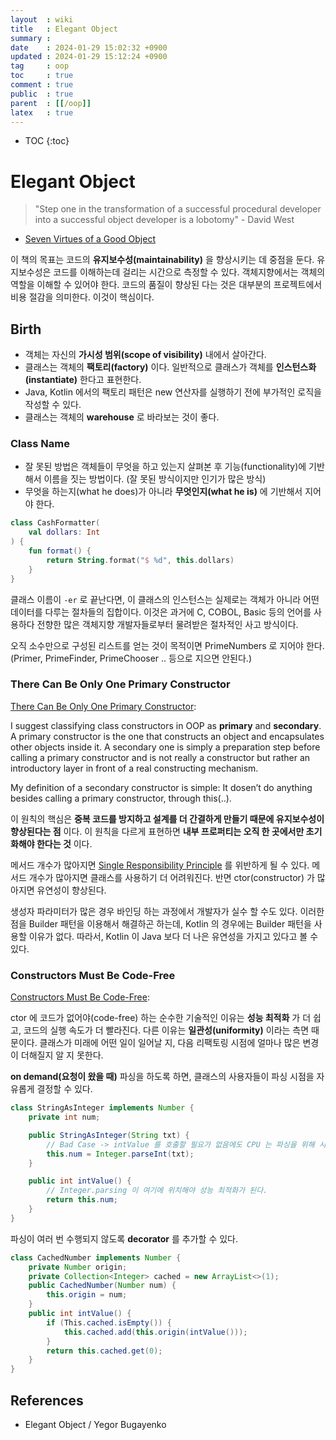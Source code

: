 ```yaml
---
layout  : wiki
title   : Elegant Object
summary : 
date    : 2024-01-29 15:02:32 +0900
updated : 2024-01-29 15:12:24 +0900
tag     : oop
toc     : true
comment : true
public  : true
parent  : [[/oop]]
latex   : true
---
```

* TOC
{:toc}

# Elegant Object

> "Step one in the transformation of a successful procedural developer into a successful object developer is a lobotomy" - David West

- [Seven Virtues of a Good Object](https://www.yegor256.com/2014/11/20/seven-virtues-of-good-object.html)

이 책의 목표는 코드의 __유지보수성(maintainability)__ 을 향상시키는 데 중점을 둔다. 유지보수성은 코드를 이해하는데 걸리는 시간으로 측정할 수 있다.
객체지향에서는 객체의 역할을 이해할 수 있어야 한다. 코드의 품질이 향상된 다는 것은 대부분의 프로젝트에서 비용 절감을 의미한다. 이것이 핵심이다.

## Birth

- 객체는 자신의 __가시성 범위(scope of visibility)__ 내에서 살아간다.
- 클래스는 객체의 __팩토리(factory)__ 이다. 일반적으로 클래스가 객체를 __인스턴스화(instantiate)__ 한다고 표현한다.
- Java, Kotlin 에서의 팩토리 패턴은 new 연산자를 실행하기 전에 부가적인 로직을 작성할 수 있다.
- 클래스는 객체의 __warehouse__ 로 바라보는 것이 좋다.

### Class Name

- 잘 못된 방법은 객체들이 무엇을 하고 있는지 살펴본 후 기능(functionality)에 기반해서 이름을 짓는 방법이다. (잘 못된 방식이지만 인기가 많은 방식)
- 무엇을 하는지(what he does)가 아니라 __무엇인지(what he is)__ 에 기반해서 지어야 한다.

```kotlin
class CashFormatter(
    val dollars: Int
) {
    fun format() {
        return String.format("$ %d", this.dollars)
    }
}
```

클래스 이름이 `-er` 로 끝난다면, 이 클래스의 인스턴스는 실제로는 객체가 아니라 어떤 데이터를 다루는 절차들의 집합이다.
이것은 과거에 C, COBOL, Basic 등의 언어를 사용하다 전향한 많은 객체지향 개발자들로부터 물려받은 절차적인 사고 방식이다.

오직 소수만으로 구성된 리스트를 얻는 것이 목적이면 PrimeNumbers 로 지어야 한다. (Primer, PrimeFinder, PrimeChooser .. 등으로 지으면 안된다.)

### There Can Be Only One Primary Constructor

[There Can Be Only One Primary Constructor](https://www.yegor256.com/2015/05/28/one-primary-constructor.html):

I suggest classifying class constructors in OOP as __primary__ and __secondary__. A primary constructor is the one that constructs an object and encapsulates other objects inside it. A secondary one is simply a preparation step before calling a primary constructor and is not really a constructor but rather an introductory layer in front of a real constructing mechanism.

My definition of a secondary constructor is simple: It dosen’t do anything besides calling a primary constructor, through this(..).

이 원칙의 핵심은 __중복 코드를 방지하고 설계를 더 간결하게 만들기 때문에 유지보수성이 향상된다는 점__ 이다. 
이 원칙을 다르게 표현하면 __내부 프로퍼티는 오직 한 곳에서만 초기화해야 한다는 것__ 이다.

메서드 개수가 많아지면 [Single Responsibility Principle](https://baekjungho.github.io/wiki/oop/oop-solid/) 를 위반하게 될 수 있다. 메서드 개수가 많아지면 클래스를 사용하기 더 어려워진다. 반면 ctor(constructor) 가 많아지면 유연성이 향상된다.

생성자 파라미터가 많은 경우 바인딩 하는 과정에서 개발자가 실수 할 수도 있다. 이러한 점을 Builder 패턴을 이용해서 해결하곤 하는데, Kotlin 의 경우에는 Builder 패턴을 사용할 이유가 없다.
따라서, Kotlin 이 Java 보다 더 나은 유연성을 가지고 있다고 볼 수 있다.

### Constructors Must Be Code-Free

[Constructors Must Be Code-Free](https://www.yegor256.com/2015/05/07/ctors-must-be-code-free.html):

ctor 에 코드가 없어야(code-free) 하는 순수한 기술적인 이유는 __성능 최적화__ 가 더 쉽고, 코드의 실행 속도가 더 빨라진다. 다른 이유는 __일관성(uniformity)__ 이라는
측면 때문이다. 클래스가 미래에 어떤 일이 일어날 지, 다음 리팩토링 시점에 얼마나 많은 변경이 더해질지 알 지 못한다.

__on demand(요청이 왔을 때)__ 파싱을 하도록 하면, 클래스의 사용자들이 파싱 시점을 자유롭게 결정할 수 있다.

```java
class StringAsInteger implements Number {
    private int num;

    public StringAsInteger(String txt) {
        // Bad Case -> intValue 를 호출할 필요가 없음에도 CPU 는 파싱을 위해 시간을 소모한다.
        this.num = Integer.parseInt(txt);
    }

    public int intValue() {
        // Integer.parsing 이 여기에 위치해야 성능 최적화가 된다.
        return this.num;
    }
}
```

파싱이 여러 번 수행되지 않도록 __decorator__ 를 추가할 수 있다.

```java
class CachedNumber implements Number {
    private Number origin;
    private Collection<Integer> cached = new ArrayList<>(1);
    public CachedNumber(Number num) {
        this.origin = num;
    }
    public int intValue() {
        if (This.cached.isEmpty()) {
            this.cached.add(this.origin(intValue()));
        }
        return this.cached.get(0);
    }
}
```


## References

- Elegant Object / Yegor Bugayenko 